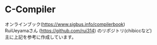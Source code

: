 # C-Compiler
オンラインブック(https://www.sigbus.info/compilerbook)  
RuiUeyamaさん (https://github.com/rui314) のリポジトリ(chibiccなど)  
主に上記を参考に作成しています。  
